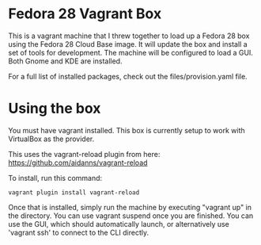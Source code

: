 # Fedora 28 Vagrant Box

This is a vagrant machine that I threw together to load up a Fedora 28 box using the Fedora 28 Cloud Base image.
It will update the box and install a set of tools for development. The machine will be configured to load a GUI.
Both Gnome and KDE are installed.

For a full list of installed packages, check out the files/provision.yaml file.

# Using the box

You must have vagrant installed. This box is currently setup to work with VirtualBox as the provider.

This uses the vagrant-reload plugin from here: https://github.com/aidanns/vagrant-reload

To install, run this command:

```
vagrant plugin install vagrant-reload
```

Once that is installed, simply run the machine by executing "vagrant up" in the directory.
You can use vagrant suspend once you are finished.
You can use the GUI, which should automatically launch, or alternatively use 'vagrant ssh' to connect to the CLI directly.


